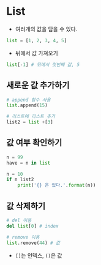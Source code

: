 # List 
- 여러개의 값을 담을 수 있다. 
```python
list = [1, 2, 3, 4, 5]
```
- 뒤에서 값 가져오기 
```python 
list[-1] # 뒤에서 첫번째 값, 5
```

## 새로운 값 추가하기
```python
# append 함수 사용
list.append(15) 

# 리스트에 리스트 추가 
list2 = list +[3]
```

## 값 여부 확인하기 
```python
n = 99
have = n in list 

n = 10 
if n list2 
    print('{} 은 있다.'.format(n)) 
```

## 값 삭제하기 
```python
# del 이용 
del list[0] # index 

# remove 이용 
list.remove(44) # 값
```

- `[]`는 인덱스, `()`은 값 